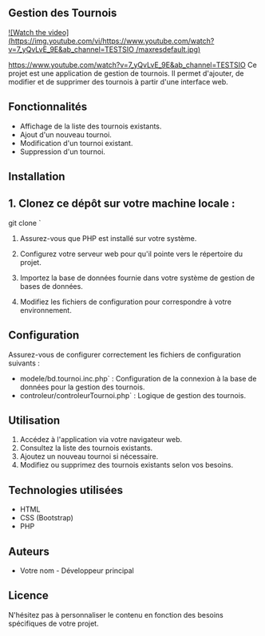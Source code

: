 ## Gestion des Tournois

[![Watch the video](https://img.youtube.com/vi/https://www.youtube.com/watch?v=7_yQvLvE_9E&ab_channel=TESTSIO
/maxresdefault.jpg)](https://www.youtube.com/watch?v=7_yQvLvE_9E&ab_channel=TESTSIO
)


https://www.youtube.com/watch?v=7_yQvLvE_9E&ab_channel=TESTSIO
Ce projet est une application de gestion de tournois. Il permet d'ajouter, de modifier et de supprimer des tournois à partir d'une interface web.

## Fonctionnalités

- Affichage de la liste des tournois existants.
- Ajout d'un nouveau tournoi.
- Modification d'un tournoi existant.
- Suppression d'un tournoi.

## Installation

## 1. Clonez ce dépôt sur votre machine locale :

git clone <lien-du-repo> `

1.  Assurez-vous que PHP est installé sur votre système.

2.  Configurez votre serveur web pour qu'il pointe vers le répertoire du projet.

3.  Importez la base de données fournie dans votre système de gestion de bases de données.

4.  Modifiez les fichiers de configuration pour correspondre à votre environnement.

Configuration
-------------

Assurez-vous de configurer correctement les fichiers de configuration suivants :

-   modele/bd.tournoi.inc.php` : Configuration de la connexion à la base de données pour la gestion des tournois.
-   controleur/controleurTournoi.php` : Logique de gestion des tournois.

Utilisation
-----------

1.  Accédez à l'application via votre navigateur web.
2.  Consultez la liste des tournois existants.
3.  Ajoutez un nouveau tournoi si nécessaire.
4.  Modifiez ou supprimez des tournois existants selon vos besoins.

Technologies utilisées
----------------------

-   HTML
-   CSS (Bootstrap)
-   PHP

Auteurs
-------

-   Votre nom - Développeur principal

Licence
-------



 N'hésitez pas à personnaliser le contenu en fonction des besoins spécifiques de votre projet.
